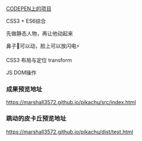 [CODEPEN上的项目](https://codepen.io/TeorikDeli/pen/CozBw)

CSS3 + ES6综合

先做静态人物，再让他动起来

鼻子👃可以动，脸上可以放闪电⚡

CSS3 布局与定位 transform

JS DOM操作
### 成果预览地址
https://marshall3572.github.io/pikachu/src/index.html
### 跳动的皮卡丘预览地址
https://marshall3572.github.io/pikachu/dist/test.html
